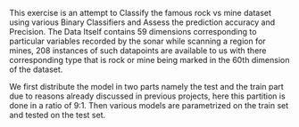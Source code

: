 This exercise is an attempt to Classify the famous rock vs mine dataset using various Binary Classifiers and Assess the prediction accuracy and Precision.
The Data Itself contains 59 dimensions corresponding to particular variables recorded by the sonar while scanning a region for mines, 208 instances of such 
datapoints are available to us with there corresponding type that is rock or mine being marked in the 60th dimension of the dataset. 

We first distribute the model in two parts namely the test and the train part due to reasons already discussed in previous projects, here this partition is done 
in a ratio of 9:1. Then various models are parametrized on the train set and tested on the test set. 
